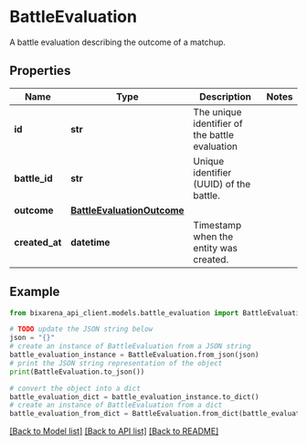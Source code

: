 # BattleEvaluation

A battle evaluation describing the outcome of a matchup.

## Properties

| Name           | Type                                                      | Description                                    | Notes |
| -------------- | --------------------------------------------------------- | ---------------------------------------------- | ----- |
| **id**         | **str**                                                   | The unique identifier of the battle evaluation |
| **battle_id**  | **str**                                                   | Unique identifier (UUID) of the battle.        |
| **outcome**    | [**BattleEvaluationOutcome**](BattleEvaluationOutcome.md) |                                                |
| **created_at** | **datetime**                                              | Timestamp when the entity was created.         |

## Example

```python
from bixarena_api_client.models.battle_evaluation import BattleEvaluation

# TODO update the JSON string below
json = "{}"
# create an instance of BattleEvaluation from a JSON string
battle_evaluation_instance = BattleEvaluation.from_json(json)
# print the JSON string representation of the object
print(BattleEvaluation.to_json())

# convert the object into a dict
battle_evaluation_dict = battle_evaluation_instance.to_dict()
# create an instance of BattleEvaluation from a dict
battle_evaluation_from_dict = BattleEvaluation.from_dict(battle_evaluation_dict)
```

[[Back to Model list]](../README.md#documentation-for-models) [[Back to API list]](../README.md#documentation-for-api-endpoints) [[Back to README]](../README.md)
